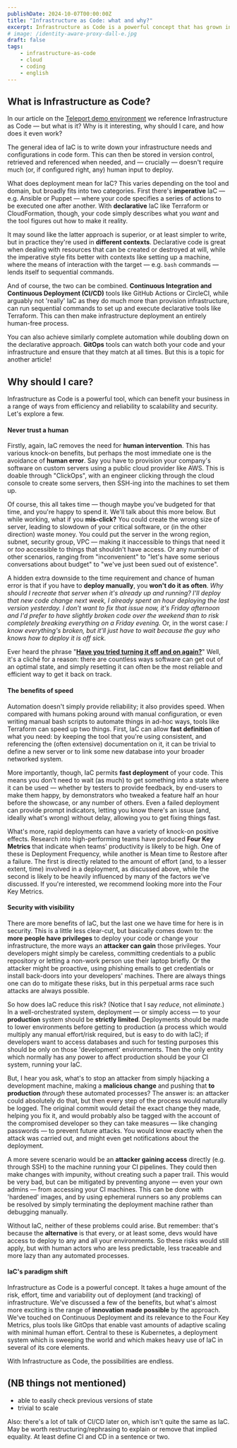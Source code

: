 ```yaml
---
publishDate: 2024-10-07T00:00:00Z
title: "Infrastructure as Code: what and why?"
excerpt: Infrastructure as Code is a powerful concept that has grown in popularity in recent years. We explore how it works, the benefits it brings over more manual alternatives, and some of the wider implications of the technology.
# image: /identity-aware-proxy-dall-e.jpg
draft: false
tags:
    - infrastructure-as-code
    - cloud
    - coding
    - english
---
```


## What is Infrastructure as Code?

In our article on the [Teleport demo environment](teleport-demo-env.md) we reference Infrastructure as Code — but what is it? Why is it interesting, why should I care, and how does it even work?

The general idea of IaC is to write down your infrastructure needs and configurations in code form. This can then be stored in version control, retrieved and referenced when needed, and — crucially — doesn't require much (or, if configured right, any) human input to deploy.

What does deployment mean for IaC? This varies depending on the tool and domain, but broadly fits into two categories. First there's **imperative** IaC — e.g. Ansible or Puppet — where your code specifies a series of actions to be executed one after another. With **declarative** IaC like Terraform or CloudFormation, though, your code simply describes what you _want_ and the tool figures out how to make it reality.

It may sound like the latter approach is superior, or at least simpler to write, but in practice they're used in **different contexts**. Declarative code is great when dealing with resources that can be created or destroyed at will, while the imperative style fits better with contexts like setting up a machine, where the means of interaction with the target — e.g. `bash` commands — lends itself to sequential commands.

And of course, the two can be combined. **Continuous Integration and Continuous Deployment (CI/CD)** tools like GitHub Actions or CircleCI, while arguably not 'really' IaC as they do much more than provision infrastructure, can run sequential commands to set up and execute declarative tools like Terraform. This can then make infrastructure deployment an entirely human-free process.

You can also achieve similarly complete automation while doubling down on the declarative approach. **GitOps** tools can watch both your code and your infrastructure and ensure that they match at all times. But this is a topic for another article!

## Why should I care?

Infrastructure as Code is a powerful tool, which can benefit your business in a range of ways from efficiency and reliability to scalability and security. Let's explore a few.

#### Never trust a human

Firstly, again, IaC removes the need for **human intervention**. This has various knock-on benefits, but perhaps the most immediate one is the avoidance of **human error**. Say you have to provision your company's software on custom servers using a public cloud provider like AWS. This is doable through "ClickOps", with an engineer clicking through the cloud console to create some servers, then SSH-ing into the machines to set them up.

Of course, this all takes time — though maybe you've budgeted for that time, and you're happy to spend it. We'll talk about this more below. But while working, what if you **mis-click?** You could create the wrong size of server, leading to slowdown of your critical software, or (in the other direction) waste money. You could put the server in the wrong region, subnet, security group, VPC — making it inaccessible to things that need it or _too_ accessible to things that shouldn't have access. Or any number of other scenarios, ranging from "inconvenient" to "let's have some serious conversations about budget" to "we've just been sued out of existence".

A hidden extra downside to the time requirement and chance of human error is that if you have to **deploy manually**, you **won't do it as often**. _Why should I recreate that server when it's already up and running?_ _I'll deploy that new code change next week, I already spent an hour deploying the last version yesterday._ _I don't want to fix that issue now, it's Friday afternoon and I'd prefer to have slightly broken code over the weekend than to risk completely breaking everything on a Friday evening._ Or, in the worst case: _I know everything's broken, but it'll just have to wait because the guy who knows how to deploy it is off sick._

Ever heard the phrase "[**Have you tried turning it off and on again?**](https://www.youtube.com/watch?v=5UT8RkSmN4k)" Well, it's a cliché for a reason: there are countless ways software can get out of an optimal state, and simply resetting it can often be the most reliable and efficient way to get it back on track.

#### The benefits of speed

Automation doesn't simply provide reliability; it also provides speed. When compared with humans poking around with manual configuration, or even writing manual bash scripts to automate things in ad-hoc ways, tools like Terraform can speed up two things. First, IaC can allow **fast definition** of what you need: by keeping the tool that you're using consistent, and referencing the (often extensive) documentation on it, it can be trivial to define a new server or to link some new database into your broader networked system.

More importantly, though, IaC permits **fast deployment** of your code. This means you don't need to wait (as much) to get something into a state where it can be used — whether by testers to provide feedback, by end-users to make them happy, by demonstrators who tweaked a feature half an hour before the showcase, or any number of others. Even a failed deployment can provide prompt indicators, letting you know there's an issue (and, ideally what's wrong) without delay, allowing you to get fixing things fast.

What's more, rapid deployments can have a variety of knock-on positive effects. Research into high-performing teams have produced <a target="_blank" target="https://www.thoughtworks.com/radar/techniques/four-key-metrics">**Four Key Metrics**</a> that indicate when teams' productivity is likely to be high. One of these is Deployment Frequency, while another is Mean time to Restore after a failure. The first is directly related to the amount of effort (and, to a lesser extent, time) involved in a deployment, as discussed above, while the second is likely to be heavily influenced by many of the factors we've discussed. If you're interested, we recommend looking more into the Four Key Metrics.

#### Security with visibility

There are more benefits of IaC, but the last one we have time for here is in security. This is a little less clear-cut, but basically comes down to: the **more people have privileges** to deploy your code or change your infrastructure, the more ways an **attacker can gain** those privileges. Your developers might simply be careless, committing credentials to a public repository or letting a non-work person use their laptop briefly. Or the attacker might be proactive, using phishing emails to get credentials or install back-doors into your developers' machines. There are always things one can do to mitigate these risks, but in this perpetual arms race such attacks are always possible.

So how does IaC reduce this risk? (Notice that I say _reduce_, not _eliminate_.) In a well-orchestrated system, deployment — or simply access — to your **production** system should be **strictly limited**. Deployments should be made to lower environments before getting to production (a process which would multiply any manual effort/risk required, but is easy to do with IaC); if developers want to access databases and such for testing purposes this should be only on those 'development' environments. Then the only entity which normally has any power to affect production should be your CI system, running your IaC.

But, I hear you ask, what's to stop an attacker from simply hijacking a development machine, making a **malicious change** and pushing that **to production** _through_ these automated processes? The answer is: an attacker could absolutely do that, but then every step of the process would naturally be logged. The original commit would detail the exact change they made, helping you fix it, and would probably also be tagged with the account of the compromised developer so they can take measures — like changing passwords — to prevent future attacks. You would know exactly when the attack was carried out, and might even get notifications about the deployment.

A more severe scenario would be an **attacker gaining access** directly (e.g. through SSH) to the machine running your CI pipelines. They could then make changes with impunity, without creating such a paper trail. This would be very bad, but can be mitigated by preventing anyone — even your own admins — from accessing your CI machines. This can be done with 'hardened' images, and by using ephemeral runners so any problems can be resolved by simply terminating the deployment machine rather than debugging manually.

Without IaC, neither of these problems could arise. But remember: that's because the **alternative** is that every, or at least some, devs would have access to deploy to any and all your environments. So these risks would still apply, but with human actors who are less predictable, less traceable and more lazy than any automated processes.

#### IaC's paradigm shift

Infrastructure as Code is a powerful concept. It takes a huge amount of the risk, effort, time and variability out of deployment (and tracking) of infrastructure. We've discussed a few of the benefits, but what's almost more exciting is the range of **innovation made possible** by the approach. We've touched on Continuous Deployment and its relevance to the Four Key Metrics, plus tools like GitOps that enable vast amounts of adaptive scaling with minimal human effort. Central to these is Kubernetes, a deployment system which is sweeping the world and which makes heavy use of IaC in several of its core elements.

With Infrastructure as Code, the possibilities are endless.

## (NB things not mentioned)

-   able to easily check previous versions of state
-   trivial to scale

Also: there's a lot of talk of CI/CD later on, which isn't quite the same as IaC. May be worth restructuring/rephrasing to explain or remove that implied equality. At least define CI and CD in a sentence or two.
